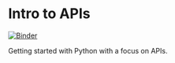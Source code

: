 # Intro to APIs

[![Binder](https://mybinder.org/badge_logo.svg)](https://mybinder.org/v2/gh/thomasculp/intro_to_apis/master)

Getting started with Python with a focus on APIs.
